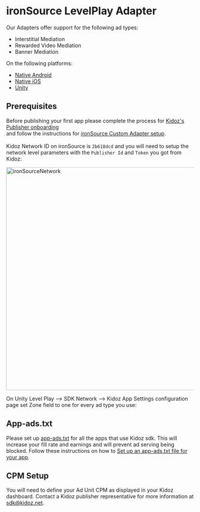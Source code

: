 # ironSource LevelPlay Adapter

Our Adapters offer support for the following ad types:

+ Interstitial Mediation 
+ Rewarded Video Mediation 
+ Banner Mediation 

On the following platforms:

+ [Native Android](/Mediation/IronSource%20LevelPlay%20Adapter/Android)
+ [Native iOS](/Mediation/IronSource%20LevelPlay%20Adapter/iOS)
+ [Unity](/Mediation/IronSource%20LevelPlay%20Adapter/Unity)

## Prerequisites
  
Before publishing your first app please complete the process for [Kidoz's Publisher onboarding](http://accounts.kidoz.net/publishers/register?utm_source=kidoz_github)  
and follow the instructions for [ironSource Custom Adapter setup](https://developers.is.com/ironsource-mobile/general/custom-adapter-setup/).<BR><BR>
Kidoz Network ID on ironSource is `2b618dcd` and you will need to setup the network level parameters with the `Publisher Id` and `Token` you got from Kidoz:  
  
  <img width="598" alt="ironSourceNetwork" src="https://user-images.githubusercontent.com/86282008/149078934-107106f0-a526-45bc-9c93-8ca53d5bf3cc.png">

  On Unity Level Play --> SDK Network --> Kidoz App Settings configuration page set Zone field to one for every ad type you use:<BR>

  

## App-ads.txt
Please set up [app-ads.txt](https://kidoz.net/app-ads.txt) for all the apps that use Kidoz sdk. This will increase your fill rate and earnings and will prevent ad serving being blocked.
Follow these instructions on how to [Set up an app-ads.txt file for your app](https://kidoz.net/introappadstext).


## CPM Setup
You will need to define your Ad Unit CPM as displayed in your Kidoz dashboard. Contact a Kidoz publisher representative for more information at sdk@kidoz.net.

